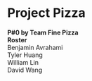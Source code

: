 # Project Pizza
**P#0 by Team Fine Pizza**  
**Roster**  
Benjamin Avrahami  
Tyler Huang  
William Lin  
David Wang  

